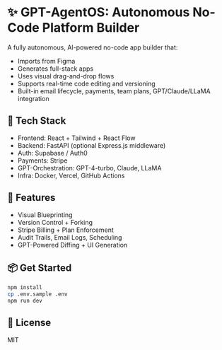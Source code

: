 
# ✨ GPT-AgentOS: Autonomous No-Code Platform Builder

A fully autonomous, AI-powered no-code app builder that:
- Imports from Figma
- Generates full-stack apps
- Uses visual drag-and-drop flows
- Supports real-time code editing and versioning
- Built-in email lifecycle, payments, team plans, GPT/Claude/LLaMA integration

## 🔧 Tech Stack
- Frontend: React + Tailwind + React Flow
- Backend: FastAPI (optional Express.js middleware)
- Auth: Supabase / Auth0
- Payments: Stripe
- GPT-Orchestration: GPT-4-turbo, Claude, LLaMA
- Infra: Docker, Vercel, GitHub Actions

## 🚀 Features
- Visual Blueprinting
- Version Control + Forking
- Stripe Billing + Plan Enforcement
- Audit Trails, Email Logs, Scheduling
- GPT-Powered Diffing + UI Generation

## 📦 Get Started
```bash
npm install
cp .env.sample .env
npm run dev
```

## 📄 License
MIT
